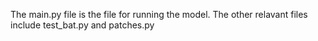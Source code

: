 The  main.py file is the file for running the model. The other relavant files include test_bat.py and patches.py
